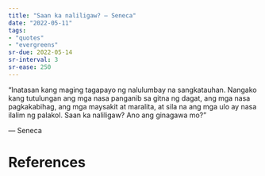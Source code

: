 ```yaml
---
title: "Saan ka naliligaw? — Seneca"
date: "2022-05-11"
tags:
- "quotes"
- "evergreens"
sr-due: 2022-05-14
sr-interval: 3
sr-ease: 250
---
```


“Inatasan kang maging tagapayo ng nalulumbay na sangkatauhan. Nangako kang tutulungan ang mga nasa panganib sa gitna ng dagat, ang mga nasa pagkakabihag, ang mga maysakit at maralita, at sila na ang mga ulo ay nasa ilalim ng palakol. Saan ka naliligaw? Ano ang ginagawa mo?”

— Seneca

# References
